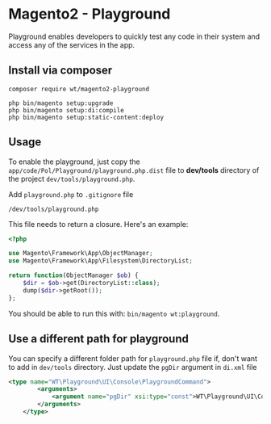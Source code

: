 # Magento2 - Playground

Playground enables developers to quickly test any code in their system and access any of the services in the app.

## Install via composer

```
composer require wt/magento2-playground

php bin/magento setup:upgrade
php bin/magento setup:di:compile
php bin/magento setup:static-content:deploy
```

## Usage

To enable the playground, just copy the `app/code/Pol/Playground/playground.php.dist` file to **dev/tools** directory of the project `dev/tools/playground.php`.

Add `playground.php` to `.gitignore` file 
```
/dev/tools/playground.php
```

This file needs to return a closure. Here's an example:

```php
<?php

use Magento\Framework\App\ObjectManager;
use Magento\Framework\App\Filesystem\DirectoryList;

return function(ObjectManager $ob) {
    $dir = $ob->get(DirectoryList::class);
    dump($dir->getRoot());
};
```

You should be able to run this with: `bin/magento wt:playground`.

## Use a different path for playground

You can specify a different folder path for `playground.php` file if, don't want to add in `dev/tools` directory. Just update the `pgDir` argument in `di.xml` file

```xml
<type name="WT\Playground\UI\Console\PlaygroundCommand">
        <arguments>
            <argument name="pgDir" xsi:type="const">WT\Playground\UI\Console\PlaygroundDirResolver::PG_DIR_PATH</argument>
        </arguments>
    </type>
```


